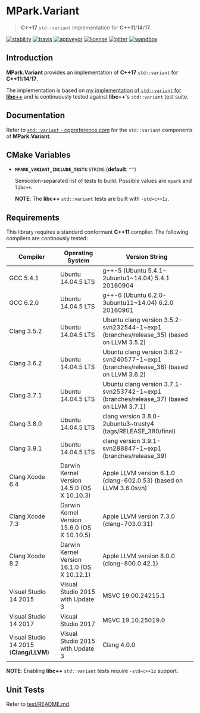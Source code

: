 # MPark.Variant

> __C++17__ `std::variant` implementation for __C++11__/__14__/__17__.

[![stability][badge.stability]][stability]
[![travis][badge.travis]][travis]
[![appveyor][badge.appveyor]][appveyor]
[![license][badge.license]][license]
[![gitter][badge.gitter]][gitter]
[![wandbox][badge.wandbox]][wandbox]

[badge.stability]: https://img.shields.io/badge/stability-stable-brightgreen.svg
[badge.travis]: https://travis-ci.org/mpark/variant.svg?branch=master
[badge.appveyor]: https://ci.appveyor.com/api/projects/status/github/mpark/variant?branch=master&svg=true
[badge.license]: http://img.shields.io/badge/license-boost-blue.svg
[badge.gitter]: https://badges.gitter.im/mpark/variant.svg
[badge.wandbox]: https://img.shields.io/badge/try%20it-on%20wandbox-green.svg

[stability]: http://github.com/badges/stability-badges
[travis]: https://travis-ci.org/mpark/variant
[appveyor]: https://ci.appveyor.com/project/mpark/variant
[license]: https://github.com/mpark/variant/blob/master/LICENSE_1_0.txt
[gitter]: https://gitter.im/mpark/variant
[wandbox]: https://wandbox.org/permlink/cWs9KZgG1aTnJqQP

## Introduction

__MPark.Variant__ provides an implementation of __C++17__ `std::variant` for __C++11__/__14__/__17__.

The implementation is based on [my implementation of `std::variant` for __libc++__][libcxx-impl] and is continuously tested against __libc++__'s `std::variant` test suite.

## Documentation

Refer to [`std::variant` - cppreference.com][cppreference] for the `std::variant`
components of __MPark.Variant__.

[cppreference]: http://en.cppreference.com/w/cpp/utility/variant

## CMake Variables

  -  __`MPARK_VARIANT_INCLUDE_TESTS`__:`STRING` (__default__: `""`)

      Semicolon-separated list of tests to build. Possible values are `mpark` and `libc++`.

      __NOTE__: The __libc++__ `std::variant` tests are built with `-std=c++1z`.

## Requirements

This library requires a standard conformant __C++11__ compiler.
The following compilers are continously tested:

| Compiler                               | Operating System                            | Version String                                                                          |
|----------------------------------------|---------------------------------------------|-----------------------------------------------------------------------------------------|
| GCC 5.4.1                              | Ubuntu 14.04.5 LTS                          | g++-5 (Ubuntu 5.4.1-2ubuntu1~14.04) 5.4.1 20160904                                      |
| GCC 6.2.0                              | Ubuntu 14.04.5 LTS                          | g++-6 (Ubuntu 6.2.0-3ubuntu11~14.04) 6.2.0 20160901                                     |
| Clang 3.5.2                            | Ubuntu 14.04.5 LTS                          | Ubuntu clang version 3.5.2-svn232544-1~exp1 (branches/release_35) (based on LLVM 3.5.2) |
| Clang 3.6.2                            | Ubuntu 14.04.5 LTS                          | Ubuntu clang version 3.6.2-svn240577-1~exp1 (branches/release_36) (based on LLVM 3.6.2) |
| Clang 3.7.1                            | Ubuntu 14.04.5 LTS                          | Ubuntu clang version 3.7.1-svn253742-1~exp1 (branches/release_37) (based on LLVM 3.7.1) |
| Clang 3.8.0                            | Ubuntu 14.04.5 LTS                          | clang version 3.8.0-2ubuntu3~trusty4 (tags/RELEASE_380/final)                           |
| Clang 3.9.1                            | Ubuntu 14.04.5 LTS                          | clang version 3.9.1-svn288847-1~exp1 (branches/release_39)                              |
| Clang Xcode 6.4                        | Darwin Kernel Version 14.5.0 (OS X 10.10.3) | Apple LLVM version 6.1.0 (clang-602.0.53) (based on LLVM 3.6.0svn)                      |
| Clang Xcode 7.3                        | Darwin Kernel Version 15.6.0 (OS X 10.10.5) | Apple LLVM version 7.3.0 (clang-703.0.31)                                               |
| Clang Xcode 8.2                        | Darwin Kernel Version 16.1.0 (OS X 10.12.1) | Apple LLVM version 8.0.0 (clang-800.0.42.1)                                             |
| Visual Studio 14 2015                  | Visual Studio 2015 with Update 3            | MSVC 19.00.24215.1 | Microsoft (R) Build Engine version 14.0.25420.1                    |
| Visual Studio 14 2017                  | Visual Studio 2017                          | MSVC 19.10.25019.0 | Microsoft (R) Build Engine version 15.1.1012.6693                  |
| Visual Studio 14 2015 (__Clang/LLVM__) | Visual Studio 2015 with Update 3            | Clang 4.0.0        | Microsoft (R) Build Engine version 14.0.25420.1                    |

__NOTE__: Enabling __libc++__ `std::variant` tests require `-std=c++1z` support.

## Unit Tests

Refer to [test/README.md](test/README.md).

[libcxx-impl]: https://reviews.llvm.org/rL288547

